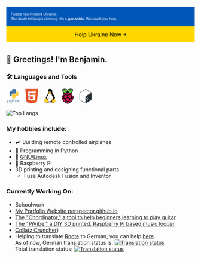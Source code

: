 [![Stand With Ukraine](https://raw.githubusercontent.com/vshymanskyy/StandWithUkraine/main/banner2-direct.svg)](https://vshymanskyy.github.io/StandWithUkraine)

## 👋 Greetings! I'm Benjamin.
<!--![perspector's GitHub stats](https://github-readme-stats.vercel.app/api?username=perspector&show_icons=true) -->

### 🛠️ Languages and Tools
<img src="https://github.com/devicons/devicon/blob/master/icons/python/python-original-wordmark.svg" title="Python" alt="Python" width="40" height="40"/>&nbsp;
<img src="https://github.com/devicons/devicon/blob/master/icons/html5/html5-original.svg" title="Bash" alt="HTML" width="40" height="40"/>&nbsp;
<img src="https://github.com/devicons/devicon/blob/master/icons/linux/linux-original.svg" title="Linux" alt="GNU/Linux" width="40" height="40"/>&nbsp;
<img src="https://github.com/devicons/devicon/blob/master/icons/raspberrypi/raspberrypi-original.svg" title="Raspberry Pi" alt="Raspberry Pi" width="40" height="40"/>&nbsp;
<img src="https://github.com/devicons/devicon/blob/master/icons/bash/bash-original.svg" title="Bash" alt="Bash" width="40" height="40"/>

![Top Langs](https://github-readme-stats.vercel.app/api/top-langs/?username=perspector&exclude_repo=perspector.github.io)

### My hobbies include:
- 🛩️ Building remote controlled airplanes
- 🐍 Programming in Python
- 🐧 [GNU/Linux](https://www.gnu.org/gnu/thegnuproject.html)
- 🥧 Raspberry Pi
- 3D printing and designing functional parts
  - I use Autodesk Fusion and Inventor

### Currently Working On:
- Schoolwork
- [My Portfolio Website perspector.github.io](https://github.com/perspector/perspector.github.io)
- [The "Chordinator," a tool to help beginners learning to play guitar](https://perspector.github.io/engineering/edd/capstone.html)
- [The "PiVibe," a DIY 3D printed, Raspberry Pi based music looper](https://perspector.github.io/other-projects/both/pivibe.html)
- [Collatz Cruncher](https://github.com/perspector/Collatz-Cruncher))
- Helping to translate [Rnote](https://github.com/flxzt/rnote) to German, you can help [here](https://hosted.weblate.org/projects/rnote/repo/).\
As of now, German translation status is: [![Translation status](https://hosted.weblate.org/widget/rnote/repo/de/svg-badge.svg)](https://hosted.weblate.org/engage/rnote/-/de/)\
Total translation status:  [![Translation status](https://hosted.weblate.org/widget/rnote/svg-badge.svg)](https://hosted.weblate.org/engage/rnote/)
